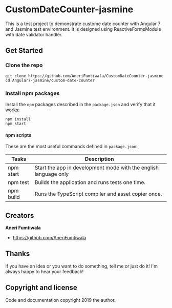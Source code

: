 # CustomDateCounter-jasmine
This is a test project to demonstrate custome date counter with Angular 7 and Jasmine test environment. It is designed using ReactiveFormsModule with date validator handler. 


## Get Started

### Clone the repo

```shell
git clone https://github.com/AneriFumtiwala/CustomDateCounter-jasmine
cd Angular7-jasmine/custom-date-counter
```

### Install npm packages

Install the `npm` packages described in the `package.json` and verify that it works:

```shell
npm install
npm start
```

#### npm scripts

These are the most useful commands defined in `package.json`:

Tasks                       | Description
----------------------------|---------------------------------------------------------------------------------------
npm start                   | Start the app in development mode with the english language only
npm test                    | Builds the application and runs tests one time.
npm build                   | Runs the TypeScript compiler and asset copier once.

## Creators

**Aneri Fumtiwala**

- <https://github.com/AneriFumtiwala>

## Thanks

If you have an idea or you want to do something, tell me or just do it!
I'm always happy to hear your feedback!

## Copyright and license

Code and documentation copyright 2019 the author. 



